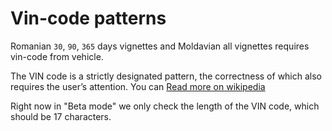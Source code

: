 # Vin-code patterns

Romanian `30`, `90`, `365` days vignettes and Moldavian all vignettes requires vin-code from vehicle.

The VIN code is a strictly designated pattern, the correctness of which also requires the user’s attention.
You can [Read more on wikipedia](https://en.wikipedia.org/wiki/Vehicle_identification_number)

Right now in "Beta mode" we only check the length of the VIN code, which should be 17 characters.
